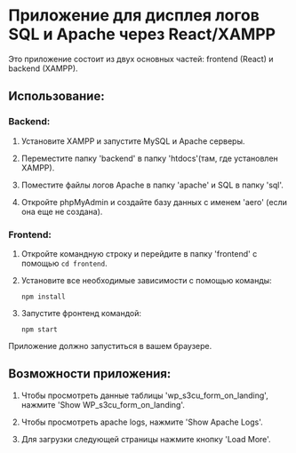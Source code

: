 # Приложение для дисплея логов SQL и Apache через React/XAMPP

Это приложение состоит из двух основных частей: frontend (React) и backend (XAMPP).

## Использование:

### Backend:

1. Установите XAMPP и запустите MySQL и Apache серверы.

2. Переместите папку 'backend' в папку 'htdocs'(там, где установлен XAMPP).

3. Поместите файлы логов Apache в папку 'apache' и SQL в папку 'sql'.

4. Откройте phpMyAdmin и создайте базу данных с именем 'aero' (если она еще не создана).

### Frontend:

1. Откройте командную строку и перейдите в папку 'frontend' с помощью `cd frontend`.

2. Установите все необходимые зависимости с помощью команды:

   `
   npm install
   `

3. Запустите фронтенд командой:

   `
   npm start
   `

Приложение должно запуститься в вашем браузере.

## Возможности приложения:

1. Чтобы просмотреть данные таблицы 'wp_s3cu_form_on_landing', нажмите 'Show WP_s3cu_form_on_landing'.

2. Чтобы просмотреть apache logs, нажмите 'Show Apache Logs'.

3. Для загрузки следующей страницы нажмите кнопку 'Load More'.
